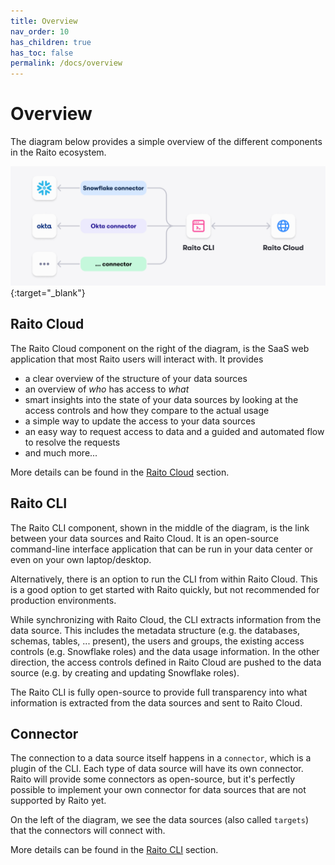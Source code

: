 ```yaml
---
title: Overview
nav_order: 10
has_children: true
has_toc: false
permalink: /docs/overview
---
```

# Overview
The diagram below provides a simple overview of the different components in the Raito ecosystem.

[![Raito Overview](/assets/images/raito-overview.png)](/assets/images/raito-overview.png){:target="_blank"}

## Raito Cloud
The Raito Cloud component on the right of the diagram, is the SaaS web application that most Raito users will interact with. It provides
 - a clear overview of the structure of your data sources
 - an overview of *who* has access to *what*
 - smart insights into the state of your data sources by looking at the access controls and how they compare to the actual usage
 - a simple way to update the access to your data sources
 - an easy way to request access to data and a guided and automated flow to resolve the requests
 - and much more...

More details can be found in the [Raito Cloud](/docs/cloud) section.

## Raito CLI
The Raito CLI component, shown in the middle of the diagram, is the link between your data sources and Raito Cloud. It is an open-source command-line interface application that can be run in your data center or even on your own laptop/desktop.

Alternatively, there is an option to run the CLI from within Raito Cloud. This is a good option to get started with Raito quickly, but not recommended for production environments.

While synchronizing with Raito Cloud, the CLI extracts information from the data source. This includes the metadata structure (e.g. the databases, schemas, tables, ... present), the users and groups, the existing access controls (e.g. Snowflake roles) and the data usage information.
In the other direction, the access controls defined in Raito Cloud are pushed to the data source (e.g. by creating and updating Snowflake roles).

The Raito CLI is fully open-source to provide full transparency into what information is extracted from the data sources and sent to Raito Cloud.

## Connector
The connection to a data source itself happens in a `connector`, which is a plugin of the CLI. Each type of data source will have its own connector. Raito will provide some connectors as open-source, but it's perfectly possible to implement your own connector for data sources that are not supported by Raito yet.

On the left of the diagram, we see the data sources (also called `targets`) that the connectors will connect with.

More details can be found in the [Raito CLI](/docs/cli) section.
